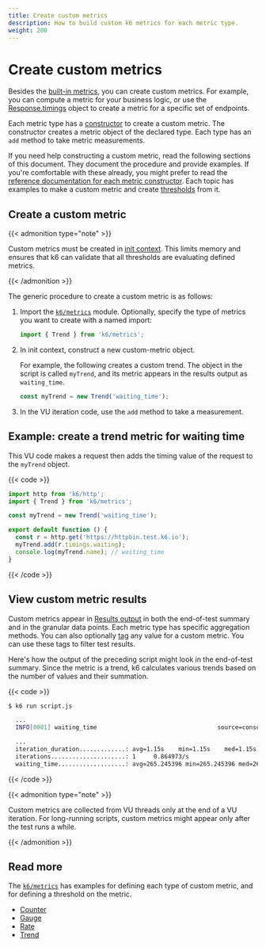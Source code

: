 ```yaml
---
title: Create custom metrics
description: How to build custom k6 metrics for each metric type.
weight: 200
---
```


# Create custom metrics

Besides the [built-in metrics](https://grafana.com/docs/k6/<K6_VERSION>/using-k6/metrics/reference), you can create custom metrics.
For example, you can compute a metric for your business logic, or use the [Response.timings](https://grafana.com/docs/k6/<K6_VERSION>/javascript-api/k6-http/response) object to create a metric for a specific set of endpoints.

Each metric type has a [constructor](https://developer.mozilla.org/en-US/docs/Web/JavaScript/Reference/Classes/constructor) to create a custom metric.
The constructor creates a metric object of the declared type. Each type has an `add` method to take metric measurements.

If you need help constructing a custom metric, read the following sections of this document.
They document the procedure and provide examples.
If you're comfortable with these already, you might prefer to read the [reference documentation for each metric constructor](https://grafana.com/docs/k6/<K6_VERSION>/javascript-api/k6-metrics).
Each topic has examples to make a custom metric and create [thresholds](https://grafana.com/docs/k6/<K6_VERSION>/using-k6/thresholds) from it.

## Create a custom metric

{{< admonition type="note" >}}

Custom metrics must be created in [init context](https://grafana.com/docs/k6/<K6_VERSION>/using-k6/test-lifecycle).
This limits memory and ensures that k6 can validate that all thresholds are evaluating defined metrics.

{{< /admonition >}}

The generic procedure to create a custom metric is as follows:

1. Import the [`k6/metrics`](https://grafana.com/docs/k6/<K6_VERSION>/javascript-api/k6-metrics) module. Optionally, specify the type of metrics you want to create with a named import:

   ```javascript
   import { Trend } from 'k6/metrics';
   ```

1. In init context, construct a new custom-metric object.

   For example, the following creates a custom trend. The object in the script is called `myTrend`, and its metric appears in the results output as `waiting_time`.

   ```javascript
   const myTrend = new Trend('waiting_time');
   ```

1. In the VU iteration code, use the `add` method to take a measurement.

## Example: create a trend metric for waiting time

This VU code makes a request then adds the timing value of the request to the `myTrend` object.

{{< code >}}

```javascript
import http from 'k6/http';
import { Trend } from 'k6/metrics';

const myTrend = new Trend('waiting_time');

export default function () {
  const r = http.get('https://httpbin.test.k6.io');
  myTrend.add(r.timings.waiting);
  console.log(myTrend.name); // waiting_time
}
```

{{< /code >}}

## View custom metric results

Custom metrics appear in [Results output](https://grafana.com/docs/k6/<K6_VERSION>/results-output) in both the end-of-test summary and in the granular data points.
Each metric type has specific aggregation methods.
You can also optionally [tag](https://grafana.com/docs/k6/<K6_VERSION>/using-k6/tags-and-groups) any value for a custom metric.
You can use these tags to filter test results.

Here's how the output of the preceding script might look in the end-of-test summary.
Since the metric is a trend, k6 calculates various trends based on the number of values and their summation.

{{< code >}}

```bash
$ k6 run script.js

  ...
  INFO[0001] waiting_time                                  source=console

  ...
  iteration_duration.............: avg=1.15s    min=1.15s    med=1.15s    max=1.15s    p(90)=1.15s    p(95)=1.15s
  iterations.....................: 1     0.864973/s
  waiting_time...................: avg=265.245396 min=265.245396 med=265.245396 max=265.245396 p(90)=265.245396 p(95)=265.245396
```

{{< /code >}}

{{< admonition type="note" >}}

Custom metrics are collected from VU threads only at the end of a VU iteration.
For long-running scripts, custom metrics might appear only after the test runs a while.

{{< /admonition >}}

## Read more

The [`k6/metrics`](https://grafana.com/docs/k6/<K6_VERSION>/javascript-api/k6-metrics) has examples for defining each type of custom metric, and for defining a threshold on the metric.

- [Counter](https://grafana.com/docs/k6/<K6_VERSION>/javascript-api/k6-metrics/counter)
- [Gauge](https://grafana.com/docs/k6/<K6_VERSION>/javascript-api/k6-metrics/gauge)
- [Rate](https://grafana.com/docs/k6/<K6_VERSION>/javascript-api/k6-metrics/rate)
- [Trend](https://grafana.com/docs/k6/<K6_VERSION>/javascript-api/k6-metrics/trend)
